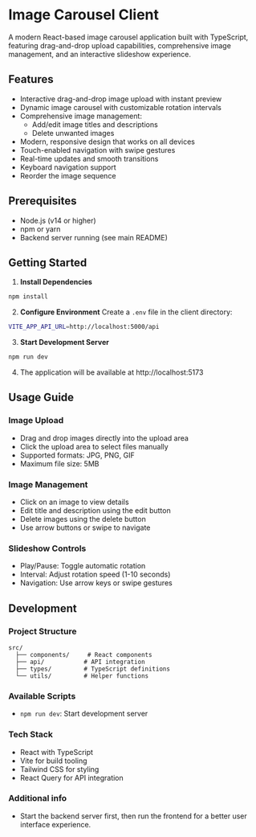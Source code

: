 # Image Carousel Client

A modern React-based image carousel application built with TypeScript, featuring drag-and-drop upload capabilities, comprehensive image management, and an interactive slideshow experience.

## Features

- Interactive drag-and-drop image upload with instant preview
- Dynamic image carousel with customizable rotation intervals
- Comprehensive image management:
  - Add/edit image titles and descriptions
  - Delete unwanted images
- Modern, responsive design that works on all devices
- Touch-enabled navigation with swipe gestures
- Real-time updates and smooth transitions
- Keyboard navigation support
- Reorder the image sequence

## Prerequisites

- Node.js (v14 or higher)
- npm or yarn
- Backend server running (see main README)

## Getting Started

1. **Install Dependencies**
```bash
npm install
```

2. **Configure Environment**
Create a `.env` file in the client directory:
```bash
VITE_APP_API_URL=http://localhost:5000/api
```

3. **Start Development Server**
```bash
npm run dev
```

4. The application will be available at http://localhost:5173

## Usage Guide

### Image Upload
- Drag and drop images directly into the upload area
- Click the upload area to select files manually
- Supported formats: JPG, PNG, GIF
- Maximum file size: 5MB

### Image Management
- Click on an image to view details
- Edit title and description using the edit button
- Delete images using the delete button
- Use arrow buttons or swipe to navigate

### Slideshow Controls
- Play/Pause: Toggle automatic rotation
- Interval: Adjust rotation speed (1-10 seconds)
- Navigation: Use arrow keys or swipe gestures

## Development

### Project Structure
```
src/
  ├── components/     # React components
  ├── api/           # API integration
  ├── types/         # TypeScript definitions
  └── utils/         # Helper functions
```

### Available Scripts
- `npm run dev`: Start development server

### Tech Stack
- React with TypeScript
- Vite for build tooling
- Tailwind CSS for styling
- React Query for API integration

### Additional info
- Start the backend server first, then run the frontend for a better user interface experience.